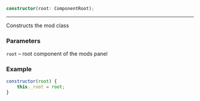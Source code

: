 ```ts
constructor(root: ComponentRoot);
```

<hr>

Constructs the mod class

### Parameters

`root` &ndash; root component of the mods panel


### Example

```js
constructor(root) {
    this._root = root;
}
```

